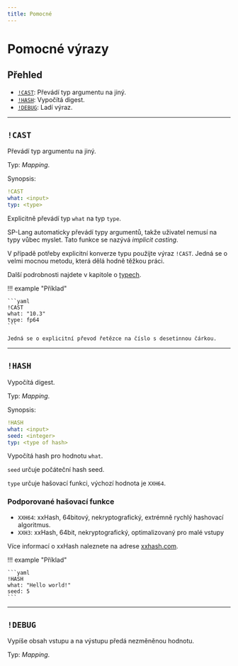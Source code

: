 ```yaml
---
title: Pomocné
---
```


# Pomocné výrazy

## Přehled

- [`!CAST`](#cast): Převádí typ argumentu na jiný.
- [`!HASH`](#hash): Vypočítá digest.
- [`!DEBUG`](#debug): Ladí výraz.

---

## `!CAST`

Převádí typ argumentu na jiný.

Typ: _Mapping_.

Synopsis:

```yaml
!CAST
what: <input>
typ: <type>
```

Explicitně převádí typ `what` na typ `type`.

SP-Lang automaticky převádí typy argumentů, takže uživatel nemusí na typy vůbec myslet.
Tato funkce se nazývá *implicit casting*.

V případě potřeby explicitní konverze typu použijte výraz `!CAST`.
Jedná se o velmi mocnou metodu, která dělá hodně těžkou práci.

Další podrobnosti najdete v kapitole o [typech](../language/types/index.md).

!!! example "Příklad"

    ```yaml
    !CAST
    what: "10.3"
    type: fp64
    ```

    Jedná se o explicitní převod řetězce na číslo s desetinnou čárkou.

---

## `!HASH`

Vypočítá digest.

Typ: _Mapping_.

Synopsis:

```yaml
!HASH
what: <input>
seed: <integer>
typ: <type of hash>
```

Vypočítá hash pro hodnotu `what`.

`seed` určuje počáteční hash seed.

`type` určuje hašovací funkci, výchozí hodnota je `XXH64`.


### Podporované hašovací funkce

* `XXH64`: xxHash, 64bitový, nekryptografický, extrémně rychlý hashovací algoritmus.
* `XXH3`: xxHash, 64bit, nekryptografický, optimalizovaný pro malé vstupy

Více informací o xxHash naleznete na adrese [xxhash.com](http://www.xxhash.com/).


!!! example "Příklad"

    ```yaml
    !HASH
    what: "Hello world!"
    seed: 5
    ```

---

## `!DEBUG`

Vypíše obsah vstupu a na výstupu předá nezměněnou hodnotu.

Typ: _Mapping_.